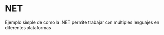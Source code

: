 # NET
Ejemplo simple de como la .NET permite trabajar con múltiples lenguajes en diferentes plataformas
